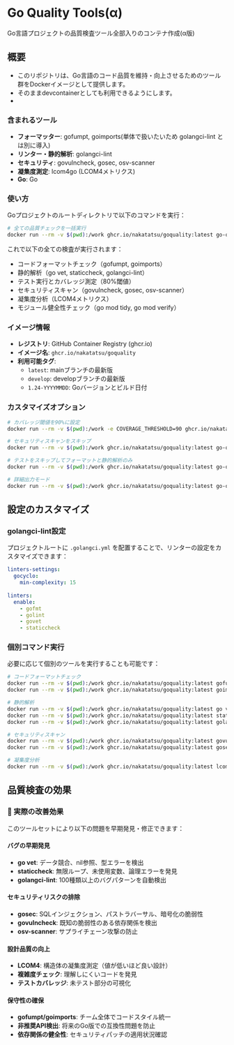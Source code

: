 # Go Quality Tools(α)

Go言語プロジェクトの品質検査ツール全部入りのコンテナ作成(α版)

## 概要

- このリポジトリは、Go言語のコード品質を維持・向上させるためのツール群をDockerイメージとして提供します。
- そのままdevcontainerとしても利用できるようにします。
- 

### 含まれるツール

- **フォーマッター**: gofumpt, goimports(単体で扱いたいため golangci-lint とは別に導入)
- **リンター・静的解析**: golangci-lint 
- **セキュリティ**: govulncheck, gosec, osv-scanner
- **凝集度測定**: lcom4go (LCOM4メトリクス)
- **Go**: Go

### 使い方

Goプロジェクトのルートディレクトリで以下のコマンドを実行：

```bash
# 全ての品質チェックを一括実行
docker run --rm -v $(pwd):/work ghcr.io/nakatatsu/goquality:latest go-quality-check
```

これで以下の全ての検査が実行されます：
- コードフォーマットチェック（gofumpt, goimports）
- 静的解析（go vet, staticcheck, golangci-lint）
- テスト実行とカバレッジ測定（80%閾値）
- セキュリティスキャン（govulncheck, gosec, osv-scanner）
- 凝集度分析（LCOM4メトリクス）
- モジュール健全性チェック（go mod tidy, go mod verify）

### イメージ情報

- **レジストリ**: GitHub Container Registry (ghcr.io)
- **イメージ名**: `ghcr.io/nakatatsu/goquality`
- **利用可能タグ**:
  - `latest`: mainブランチの最新版
  - `develop`: developブランチの最新版
  - `1.24-YYYYMMDD`: Goバージョンとビルド日付

### カスタマイズオプション

```bash
# カバレッジ閾値を90%に設定
docker run --rm -v $(pwd):/work -e COVERAGE_THRESHOLD=90 ghcr.io/nakatatsu/goquality:latest go-quality-check

# セキュリティスキャンをスキップ
docker run --rm -v $(pwd):/work ghcr.io/nakatatsu/goquality:latest go-quality-check --skip-security

# テストをスキップしてフォーマットと静的解析のみ
docker run --rm -v $(pwd):/work ghcr.io/nakatatsu/goquality:latest go-quality-check --skip-test

# 詳細出力モード
docker run --rm -v $(pwd):/work ghcr.io/nakatatsu/goquality:latest go-quality-check --verbose
```

## 設定のカスタマイズ

### golangci-lint設定

プロジェクトルートに `.golangci.yml` を配置することで、リンターの設定をカスタマイズできます：

```yaml
linters-settings:
  gocyclo:
    min-complexity: 15
  
linters:
  enable:
    - gofmt
    - golint
    - govet
    - staticcheck
```


### 個別コマンド実行

必要に応じて個別のツールを実行することも可能です：

```bash
# コードフォーマットチェック
docker run --rm -v $(pwd):/work ghcr.io/nakatatsu/goquality:latest gofumpt -l -d .
docker run --rm -v $(pwd):/work ghcr.io/nakatatsu/goquality:latest goimports -l -d .

# 静的解析
docker run --rm -v $(pwd):/work ghcr.io/nakatatsu/goquality:latest go vet ./...
docker run --rm -v $(pwd):/work ghcr.io/nakatatsu/goquality:latest staticcheck ./...
docker run --rm -v $(pwd):/work ghcr.io/nakatatsu/goquality:latest golangci-lint run

# セキュリティスキャン
docker run --rm -v $(pwd):/work ghcr.io/nakatatsu/goquality:latest govulncheck ./...
docker run --rm -v $(pwd):/work ghcr.io/nakatatsu/goquality:latest gosec ./...

# 凝集度分析
docker run --rm -v $(pwd):/work ghcr.io/nakatatsu/goquality:latest lcom4 ./...
```

## 品質検査の効果

### 🚀 実際の改善効果

このツールセットにより以下の問題を早期発見・修正できます：

#### **バグの早期発見**
- **go vet**: データ競合、nil参照、型エラーを検出
- **staticcheck**: 無限ループ、未使用変数、論理エラーを発見  
- **golangci-lint**: 100種類以上のバグパターンを自動検出

#### **セキュリティリスクの排除**
- **gosec**: SQLインジェクション、パストラバーサル、暗号化の脆弱性
- **govulncheck**: 既知の脆弱性のある依存関係を検出
- **osv-scanner**: サプライチェーン攻撃の防止

#### **設計品質の向上**
- **LCOM4**: 構造体の凝集度測定（値が低いほど良い設計）
- **複雑度チェック**: 理解しにくいコードを発見
- **テストカバレッジ**: 未テスト部分の可視化

#### **保守性の確保**
- **gofumpt/goimports**: チーム全体でコードスタイル統一
- **非推奨API検出**: 将来のGo版での互換性問題を防止
- **依存関係の健全性**: セキュリティパッチの適用状況確認
